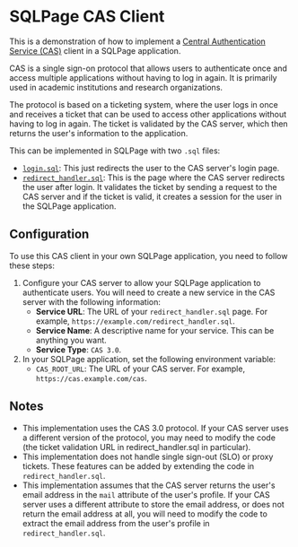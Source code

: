 # SQLPage CAS Client

This is a demonstration of how to implement a 
[Central Authentication Service (CAS)](https://apereo.github.io/cas/)
client in a SQLPage application.

CAS is a single sign-on protocol that allows users to authenticate once and access multiple applications without having to log in again. It is primarily used in academic institutions and research organizations.

The protocol is based on a ticketing system, where the user logs in once and receives a ticket that can be used to access other applications without having to log in again. The ticket is validated by the CAS server, which then returns the user's information to the application.

This can be implemented in SQLPage with two `.sql` files: 
 - [`login.sql`](login.sql): This just redirects the user to the CAS server's login page.
 - [`redirect_handler.sql`](redirect_handler.sql): This is the page where the CAS server redirects the user after login. It validates the ticket by sending a request to the CAS server and if the ticket is valid, it creates a session for the user in the SQLPage application.

## Configuration

To use this CAS client in your own SQLPage application, you need to follow these steps:

1. Configure your CAS server to allow your SQLPage application to authenticate users. You will need to create a new service in the CAS server with the following information:
   - **Service URL**: The URL of your `redirect_handler.sql` page. For example, `https://example.com/redirect_handler.sql`.
   - **Service Name**: A descriptive name for your service. This can be anything you want.
   - **Service Type**: `CAS 3.0`.
2. In your SQLPage application, set the following environment variable:
    - `CAS_ROOT_URL`: The URL of your CAS server. For example, `https://cas.example.com/cas`.

## Notes

- This implementation uses the CAS 3.0 protocol. If your CAS server uses a different version of the protocol, you may need to modify the code (the ticket validation URL in redirect_handler.sql in particular).
- This implementation does not handle single sign-out (SLO) or proxy tickets. These features can be added by extending the code in `redirect_handler.sql`.
- This implementation assumes that the CAS server returns the user's email address in the `mail` attribute of the user's profile. If your CAS server uses a different attribute to store the email address, or does not return the email address at all, you will need to modify the code to extract the email address from the user's profile in `redirect_handler.sql`.